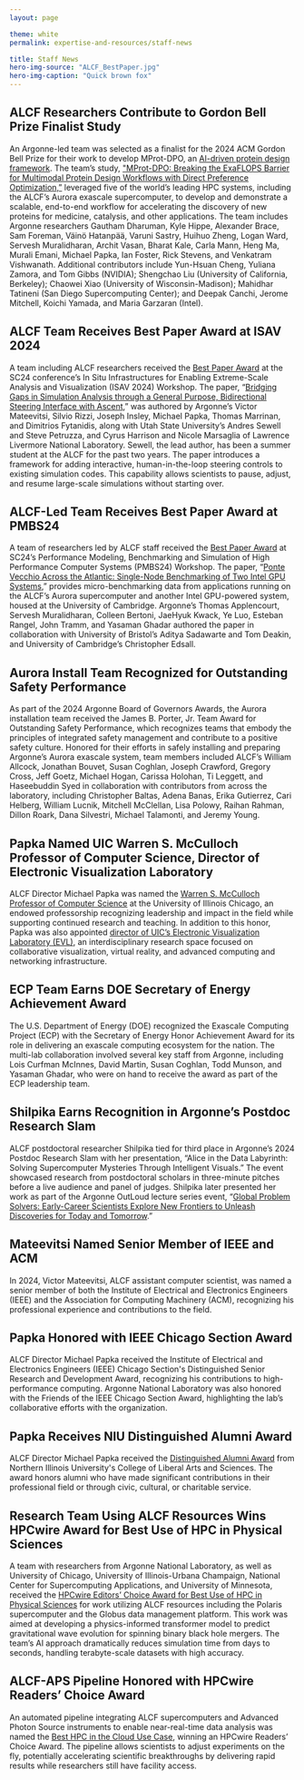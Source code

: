 ```yaml
---
layout: page

theme: white
permalink: expertise-and-resources/staff-news

title: Staff News
hero-img-source: "ALCF_BestPaper.jpg"
hero-img-caption: "Quick brown fox"
---
```


## ALCF Researchers Contribute to Gordon Bell Prize Finalist Study

An Argonne-led team was selected as a finalist for the 2024 ACM Gordon Bell Prize for their work to develop MProt-DPO, an [AI-driven protein design framework](https://www.alcf.anl.gov/news/argonne-team-breaks-new-ground-ai-driven-protein-design). The team’s study, ["MProt-DPO: Breaking the ExaFLOPS Barrier for Multimodal Protein Design Workflows with Direct Preference Optimization,”](https://www.computer.org/csdl/proceedings-article/sc/2024/529100a074/21HUV88n1F6) leveraged five of the world’s leading HPC systems, including the ALCF’s Aurora exascale supercomputer, to develop and demonstrate a scalable, end-to-end workflow for accelerating the discovery of new proteins for medicine, catalysis, and other applications. The team includes Argonne researchers Gautham Dharuman, Kyle Hippe, Alexander Brace, Sam Foreman, Väinö Hatanpää, Varuni Sastry, Huihuo Zheng, Logan Ward, Servesh Muralidharan, Archit Vasan, Bharat Kale, Carla Mann, Heng Ma, Murali Emani, Michael Papka, Ian Foster, Rick Stevens, and Venkatram Vishwanath. Additional contributors include Yun-Hsuan Cheng, Yuliana Zamora, and Tom Gibbs (NVIDIA); Shengchao Liu (University of California, Berkeley); Chaowei Xiao (University of Wisconsin-Madison); Mahidhar Tatineni (San Diego Supercomputing Center); and Deepak Canchi, Jerome Mitchell, Koichi Yamada, and Maria Garzaran (Intel). 

## ALCF Team Receives Best Paper Award at ISAV 2024

A team including ALCF researchers received the [Best Paper Award](https://www.alcf.anl.gov/news/alcf-teams-receive-best-paper-awards-sc24-workshops) at the SC24 conference’s In Situ Infrastructures for Enabling Extreme-Scale Analysis and Visualization (ISAV 2024) Workshop. The paper, “[Bridging Gaps in Simulation Analysis through a General Purpose, Bidirectional Steering Interface with Ascent](https://doi.org/10.1109/SCW63240.2024.00119),” was authored by Argonne’s Victor Mateevitsi, Silvio Rizzi, Joseph Insley, Michael Papka, Thomas Marrinan, and Dimitrios Fytanidis, along with Utah State University’s Andres Sewell and Steve Petruzza, and Cyrus Harrison and Nicole Marsaglia of Lawrence Livermore National Laboratory. Sewell, the lead author, has been a summer student at the ALCF for the past two years. The paper introduces a framework for adding interactive, human-in-the-loop steering controls to existing simulation codes. This capability allows scientists to pause, adjust, and resume large-scale simulations without starting over.

## ALCF-Led Team Receives Best Paper Award at PMBS24

A team of researchers led by ALCF staff received the [Best Paper Award](https://www.alcf.anl.gov/news/alcf-teams-receive-best-paper-awards-sc24-workshops) at SC24’s Performance Modeling, Benchmarking and Simulation of High Performance Computer Systems (PMBS24) Workshop. The paper, “[Ponte Vecchio Across the Atlantic: Single-Node Benchmarking of Two Intel GPU Systems](https://doi.org/10.1109/SCW63240.2024.00184),” provides micro-benchmarking data from applications running on the ALCF’s Aurora supercomputer and another Intel GPU-powered system, housed at the University of Cambridge. Argonne’s Thomas Applencourt, Servesh Muralidharan, Colleen Bertoni, JaeHyuk Kwack, Ye Luo, Esteban Rangel, John Tramm, and Yasaman Ghadar authored the paper in collaboration with University of Bristol’s Aditya Sadawarte and Tom Deakin, and University of Cambridge’s Christopher Edsall.

## Aurora Install Team Recognized for Outstanding Safety Performance

As part of the 2024 Argonne Board of Governors Awards, the Aurora installation team received the James B. Porter, Jr. Team Award for Outstanding Safety Performance, which recognizes teams that embody the principles of integrated safety management and contribute to a positive safety culture. Honored for their efforts in safely installing and preparing Argonne’s Aurora exascale system, team members included ALCF’s William Allcock, Jonathan Bouvet, Susan Coghlan, Joseph Crawford, Gregory Cross, Jeff Goetz, Michael Hogan, Carissa Holohan, Ti Leggett, and Haseebuddin Syed in collaboration with contributors from across the laboratory, including Christopher Baltas, Adena Banas, Erika Gutierrez, Cari Helberg, William Lucnik, Mitchell McClellan, Lisa Polowy, Raihan Rahman, Dillon Roark, Dana Silvestri, Michael Talamonti, and Jeremy Young.

## Papka Named UIC Warren S. McCulloch Professor of Computer Science, Director of Electronic Visualization Laboratory

ALCF Director Michael Papka was named the [Warren S. McCulloch Professor of Computer Science](https://cs.uic.edu/news-stories/cs-establishes-the-warren-s-mcculloch-collegiate-professorships-of-computer-science/) at the University of Illinois Chicago, an endowed professorship recognizing leadership and impact in the field while supporting continued research and teaching. In addition to this honor, Papka was also appointed [director of UIC’s Electronic Visualization Laboratory (EVL)](https://cs.uic.edu/news-stories/michael-e-papka-named-director-of-uics-electronic-visualization-laboratory/), an interdisciplinary research space focused on collaborative visualization, virtual reality, and advanced computing and networking infrastructure.

## ECP Team Earns DOE Secretary of Energy Achievement Award

The U.S. Department of Energy (DOE) recognized the Exascale Computing Project (ECP) with the Secretary of Energy Honor Achievement Award for its role in delivering an exascale computing ecosystem for the nation. The multi-lab collaboration involved several key staff from Argonne, including Lois Curfman McInnes, David Martin, Susan Coghlan, Todd Munson, and Yasaman Ghadar, who were on hand to receive the award as part of the ECP leadership team.

## Shilpika Earns Recognition in Argonne’s Postdoc Research Slam

ALCF postdoctoral researcher Shilpika tied for third place in Argonne’s 2024 Postdoc Research Slam with her presentation, “Alice in the Data Labyrinth: Solving Supercomputer Mysteries Through Intelligent Visuals.” The event showcased research from postdoctoral scholars in three-minute pitches before a live audience and panel of judges. Shilpika later presented her work as part of the Argonne OutLoud lecture series event, “[Global Problem Solvers: Early-Career Scientists Explore New Frontiers to Unleash Discoveries for Today and Tomorrow](https://www.youtube.com/watch?v=Q1tYaX-tpec).”

## Mateevitsi Named Senior Member of IEEE and ACM

In 2024, Victor Mateevitsi, ALCF assistant computer scientist, was named a senior member of both the Institute of Electrical and Electronics Engineers (IEEE) and the Association for Computing Machinery (ACM), recognizing his professional experience and contributions to the field.

## Papka Honored with IEEE Chicago Section Award

ALCF Director Michael Papka received the Institute of Electrical and Electronics Engineers (IEEE) Chicago Section's Distinguished Senior Research and Development Award, recognizing his contributions to high-performance computing. Argonne National Laboratory was also honored with the Friends of the IEEE Chicago Section Award, highlighting the lab’s collaborative efforts with the organization.

## Papka Receives NIU Distinguished Alumni Award

ALCF Director Michael Papka received the [Distinguished Alumni Award](https://www.niu.edu/clas/about/awards/index.shtml) from Northern Illinois University's College of Liberal Arts and Sciences. The award honors alumni who have made significant contributions in their professional field or through civic, cultural, or charitable service.

## Research Team Using ALCF Resources Wins HPCwire Award for Best Use of HPC in Physical Sciences

A team with researchers from Argonne National Laboratory, as well as University of Chicago, University of Illinois-Urbana Champaign, National Center for Supercomputing Applications, and University of Minnesota, received the [HPCwire Editors’ Choice Award for Best Use of HPC in Physical Sciences](https://www.hpcwire.com/2024-readers-editors-choice-best-use-of-hpc-in-physical-sciences/) for work utilizing ALCF resources including the Polaris supercomputer and the Globus data management platform. This work was aimed at developing a physics-informed transformer model to predict gravitational wave evolution for spinning binary black hole mergers. The team’s AI approach dramatically reduces simulation time from days to seconds, handling terabyte-scale datasets with high accuracy.

## ALCF-APS Pipeline Honored with HPCwire Readers’ Choice Award

An automated pipeline integrating ALCF supercomputers and Advanced Photon Source instruments to enable near-real-time data analysis was named the [Best HPC in the Cloud Use Case](https://www.hpcwire.com/2024-readers-editors-choice-best-use-of-hpc-in-the-cloud-use-case/), winning an HPCwire Readers’ Choice Award. The pipeline allows scientists to adjust experiments on the fly, potentially accelerating scientific breakthroughs by delivering rapid results while researchers still have facility access.
